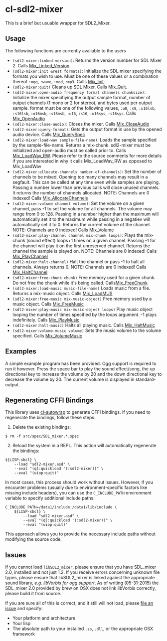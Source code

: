 # cl-sdl2-mixer

This is a brief but usuable wrapper for SDL2_Mixer.

## Usage
The following functions are currently available to the users
* `(sdl2-mixer:linked-version)`: Returns the version number for SDL Mixer 2. Calls [Mix_Linked_Version](https://www.libsdl.org/projects/SDL_mixer/docs/SDL_mixer.html#SEC8)
* `(sdl2-mixer:init &rest formats)`: Initialize the SDL mixer specifying the formats you wish to use. Must be one of these values or a combination thereof `:ogg`, `:wave`, `:mod`, `:mp3`. Calls [Mix_Init](https://www.libsdl.org/projects/SDL_mixer/docs/SDL_mixer.html#SEC9).
* `(sdl2-mixer:quit)` Cleans up SDL Mixer. Calls [Mix_Quit](https://www.libsdl.org/projects/SDL_mixer/docs/SDL_mixer.html#SEC10).
* `(sdl2-mixer:open-audio frequency format channels chunksize)`: Initialize the mixer specifiying the output sample format, number of output channels (1 mono or 2 for stereo), and bytes used per output sample. format must be one of the following values, `:u8`, `:s8`, `:u16lsb`, `:s16lsb`, `:u16msb`, `:s16msb`, `:u16`, `:s16`, `:u16sys`, `:s16sys`. Calls [Mix_OpenAudio](https://www.libsdl.org/projects/SDL_mixer/docs/SDL_mixer.html#SEC11)
* `(sdl2-mixer:close-audio)`: Closes the mixer. Calls [Mix_CloseAudio](https://www.libsdl.org/projects/SDL_mixer/docs/SDL_mixer.html#SEC12)
* `(sdl2-mixer:query-format)`: Gets the output format in use by the opened audio device. Calls [Mix_QuerySpec](https://www.libsdl.org/projects/SDL_mixer/docs/SDL_mixer.html#SEC15)
* `(sdl2-mixer:load-wav sample-file-name)`: Loads the sample specified by the sample-file-name. Returns a mix-chunk. sdl2-mixer must be initialized and open-audio must be called prior to. Calls  [Mix_LoadWav_RW](https://www.libsdl.org/projects/SDL_mixer/docs/SDL_mixer.html#SEC20). Please refer to the source comments for more details if you are interested in why it calls Mix_LoadWav_RW as opposed to Mix_LoadWav
* `(sdl2-mixer:allocate-channels number-of-channels)`: Set the number of channels to be mixed. Opening too many channels may result in a segfault. This can be called at any time even while samples are playing. Passing a number lower than previous calls will close unused channels. It returns the number of channels allocated. NOTE: Channels are 0 indexed! Calls [Mix_AllocateChannels](https://www.libsdl.org/projects/SDL_mixer/docs/SDL_mixer.html#SEC26)
* `(sdl2-mixer:volume channel volume)`: Set the volume on a given channel, pass -1 to set the volume for all channels. The volume may range from 0 to 128. Passing in a number higher than the maximum will automatically set it to the maximum while passing in a negatiev will automatically set it to 0. Returns the current volume of the channel. NOTE: Channels are 0 indexed! Calls [Mix_Volume](https://www.libsdl.org/projects/SDL_mixer/docs/SDL_mixer.html#SEC27)
* `(sdl2-mixer:play-channel channel mix-chunk loops)`: Plays the mix-chunk (sound effect) loops+1 times on a given channel. Passing -1 for the channel will play it on the first unreserved channel. Returns the channel the sample is played on. NOTE: Channels are 0 indexed! Calls [Mix_PlayChannel](https://www.libsdl.org/projects/SDL_mixer/docs/SDL_mixer.html#SEC28)
* `(sdl2-mixer:halt-channel)` Halt the channel or pass -1 to halt all channels. Always returns 0. NOTE: Channels are 0 indexed! Calls [Mix_HaltChannel](https://www.libsdl.org/projects/SDL_mixer/docs/SDL_mixer.html#SEC34)
* `(sdl2-mixer:free-chunk chunk)` Free memory used for a given chunk. Do not free the chunk while it's being called. Calls[Mix_FreeChunk](http://jcatki.no-ip.org:8080/SDL_mixer/SDL_mixer_frame.html)
* `(sdl2-mixer:load-music music-file-name)` Loads music from a file. Returns a mix-music object. Calls [Mix_LoadMUS](http://jcatki.no-ip.org:8080/SDL_mixer/SDL_mixer_55.html#SEC55)
* `(sdl2-mixer:free-music mix-music-object)` Free memory used by a music object. Calls [Mix_FreeMusic](http://jcatki.no-ip.org:8080/SDL_mixer/SDL_mixer_56.html#SEC56)
* `(sdl2-mixer:play-music mix-music-object loops)` Play music object looping the number of times specified by the loops argument. -1 plays indefinitely. Calls [Mix_PlayMusic](http://jcatki.no-ip.org:8080/SDL_mixer/SDL_mixer_57.html#SEC57)
* `(sdl2-mixer:halt-music)` Halts all playing music. Calls [Mix_HaltMusic](http://jcatki.no-ip.org:8080/SDL_mixer/SDL_mixer_67.html#SEC67)
* `(sdl2-mixer:volume-music volume)` Sets the music volume to the volume specified. Calls [Mix_VolumeMusic](http://jcatki.no-ip.org:8080/SDL_mixer/SDL_mixer_frame.html)

## Examples
A simple example program has been provided. Ogg support is required to run it however. Press the space bar to play the sound effect/song, the up directional key to increase the volume by 20 and the down directional key to decrease the volume by 20. The current volume is displayed in standard-output.

## Regenerating CFFI Bindings

This library uses [cl-autowrap](https://github.com/rpav/cl-autowrap) to generate CFFI bindings. If you need to regenerate the bindings, follow these steps:

1. Delete the existing bindings:

```
$ rm -f src/spec/SDL_mixer.*.spec
```

2. Reload the system in a REPL. This action will automatically regenerate the bindings:

```
${LISP-sbcl} \
    --load "sdl2-mixer.asd" \
    --eval "(ql:quickload '(:sdl2-mixer))" \
    --eval "(uiop:quit)"
```

In most cases, this process should work without issues. However, if you encounter problems (usually due to environment-specific factors like missing include headers), you can use the `C_INCLUDE_PATH` environment variable to specify additional include paths:

```
C_INCLUDE_PATH=/data1/include:/data1/lib/include \
    ${LISP-sbcl} \
        --load "sdl2-mixer.asd" \
        --eval "(ql:quickload '(:sdl2-mixer))" \
        --eval "(uiop:quit)"
```

This approach allows you to provide the necessary include paths without modifying the source code.

## Issues

If you cannot load `libSDL2_mixer`, please ensure that you have SDL_mixer 2.0, installed and not just 1.2. If you receive errors concerning unknown file types, please ensure that libSDL2_mixer is linked against the appropriate sound library, *e.g. libVorbis for ogg support*. As of writing (05-31-2015) the SDL_mixer 2.0 provided by brew on OSX does not link libVorbis correctly, please build it from source.


If you are sure all of this is correct, and it still will not load, please [file an issue](https://github.com/lispgames/cl-sdl2-mixer/issues/new) and specify:

* Your platform and architecture
* Your lisp
* The absolute path to your installed `.so`, `.dll`, or the appropriate OSX framework

